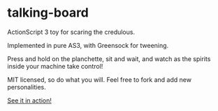 talking-board
=====

ActionScript 3 toy for scaring the credulous.

Implemented in pure AS3, with Greensock for tweening.

Press and hold on the planchette, sit and wait, and watch as the spirits inside your machine take control!

MIT licensed, so do what you will. Feel free to fork and add new personalities.

<a href="http://www.angry-lawyer.com/projects/talking-board/">See it in action!</a>
